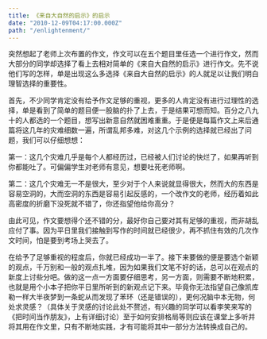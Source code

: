```yaml
---
title: 《来自大自然的启示》的启示
date: "2010-12-09T04:17:00.000Z"
path: "/enlightenment/"
---
```

突然想起了老师上次布置的作文，作文可以在五个题目里任选一个进行作文，然而大部分的同学却选择了看上去相对简单的《来自大自然的启示》进行作文。先不说他们写的怎样，单是出现这么多选择《来自大自然的启示》的人就足以让我们明白理智选择的重要性。

首先，不少同学肯定没有给予作文足够的重视，更多的人肯定没有进行过理性的选择，单是看到了简单的题目便一股脑的扑了上去，于是结果可想而知。百分之八九十的人都选的一个题目，想写出新意自然就困难重重。于是便是每篇作文上来后通篇将这几年的灾难细数一遍，所谓乱邦多难，对这几个示例的选择就已经出了问题，我们可以仔细想想：

第一：这几个灾难几乎是每个人都经历过，已经被人们讨论的快烂了，如果再听到你都能吐了。可偏偏学生对老师有意见，想要吐死老师啊。

第二：这几个灾难无一不是很大，至少对于个人来说就显得很大，然而大的东西是容易空洞的，大而空洞的东西是容易引起反感的，一个改作文的老师，经历着如此高密度的折磨下没死就不错了，你还指望他给你高分？

由此可见，作文要想得个还不错的分，最好你自己要对其有足够的重视，而非胡乱应付了事。因为平日里我们接触到写作的时间就已经很少，再不抓住有效的几次作文时间，怕是要到考场上哭去了。

在给予了足够重视的程度后，你就已经成功一半了。接下来要做的便是要选个新颖的观点，千万别和一般的观点扎堆，因为如果我们文笔不好的话，总可以在观点的新度上讨些分吧。做的这一点一方面要仔细思考，另一方面，则需要不断地积累，也就是用个小本子把你平日里所听到的新观点记下来。毕竟你无法指望自己像凯库勒一样大半夜梦到一条蛇从而发现了苯环（还是错误的），更何况脑中本无物，何处求灵感？（具体关于灵感的讨论此处不赘述，有兴趣的同学可以看李笑来写的《把时间当作朋友》，上有详细讨论）至于如何安排格局等则应该在课堂上多听并将其用在作文里，只有不断地实践，才有可能将其中一部分方法转换成自己的。
